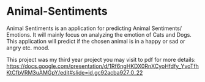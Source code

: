 # Animal-Sentiments
Animal Sentiments is an application for predicting Animal Sentiments/ Emotions. It will mainly focus on analyzing the emotion of Cats and Dogs. This application will predict if the chosen animal is in a happy or sad or angry etc. mood.

This project was my third year project you may visit to pdf for more details:
https://docs.google.com/presentation/d/1Rf6ngHKDX0RnXCyoHfdfy_YvoTfhKtCfbVRM3uAMGpY/edit#slide=id.gc92acba927_0_22
